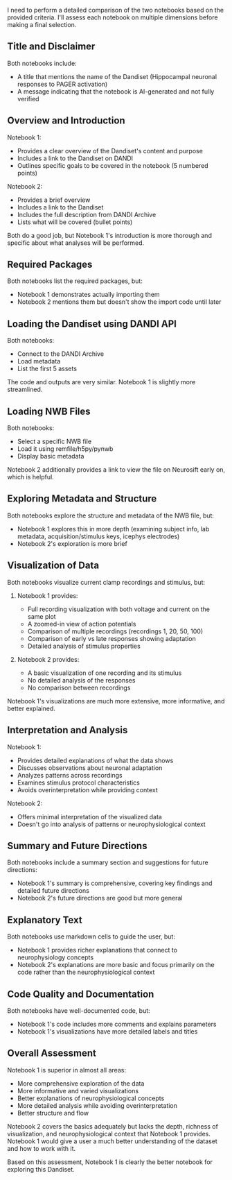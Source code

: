I need to perform a detailed comparison of the two notebooks based on the provided criteria. I'll assess each notebook on multiple dimensions before making a final selection.

## Title and Disclaimer
Both notebooks include:
- A title that mentions the name of the Dandiset (Hippocampal neuronal responses to PAGER activation)
- A message indicating that the notebook is AI-generated and not fully verified

## Overview and Introduction
Notebook 1:
- Provides a clear overview of the Dandiset's content and purpose
- Includes a link to the Dandiset on DANDI
- Outlines specific goals to be covered in the notebook (5 numbered points)

Notebook 2:
- Provides a brief overview
- Includes a link to the Dandiset
- Includes the full description from DANDI Archive
- Lists what will be covered (bullet points)

Both do a good job, but Notebook 1's introduction is more thorough and specific about what analyses will be performed.

## Required Packages
Both notebooks list the required packages, but:
- Notebook 1 demonstrates actually importing them
- Notebook 2 mentions them but doesn't show the import code until later

## Loading the Dandiset using DANDI API
Both notebooks:
- Connect to the DANDI Archive
- Load metadata
- List the first 5 assets

The code and outputs are very similar. Notebook 1 is slightly more streamlined.

## Loading NWB Files
Both notebooks:
- Select a specific NWB file
- Load it using remfile/h5py/pynwb
- Display basic metadata

Notebook 2 additionally provides a link to view the file on Neurosift early on, which is helpful.

## Exploring Metadata and Structure
Both notebooks explore the structure and metadata of the NWB file, but:
- Notebook 1 explores this in more depth (examining subject info, lab metadata, acquisition/stimulus keys, icephys electrodes)
- Notebook 2's exploration is more brief

## Visualization of Data
Both notebooks visualize current clamp recordings and stimulus, but:
1. Notebook 1 provides:
   - Full recording visualization with both voltage and current on the same plot
   - A zoomed-in view of action potentials
   - Comparison of multiple recordings (recordings 1, 20, 50, 100)
   - Comparison of early vs late responses showing adaptation
   - Detailed analysis of stimulus properties

2. Notebook 2 provides:
   - A basic visualization of one recording and its stimulus
   - No detailed analysis of the responses
   - No comparison between recordings

Notebook 1's visualizations are much more extensive, more informative, and better explained.

## Interpretation and Analysis
Notebook 1:
- Provides detailed explanations of what the data shows
- Discusses observations about neuronal adaptation
- Analyzes patterns across recordings
- Examines stimulus protocol characteristics
- Avoids overinterpretation while providing context

Notebook 2:
- Offers minimal interpretation of the visualized data
- Doesn't go into analysis of patterns or neurophysiological context

## Summary and Future Directions
Both notebooks include a summary section and suggestions for future directions:
- Notebook 1's summary is comprehensive, covering key findings and detailed future directions
- Notebook 2's future directions are good but more general

## Explanatory Text
Both notebooks use markdown cells to guide the user, but:
- Notebook 1 provides richer explanations that connect to neurophysiology concepts
- Notebook 2's explanations are more basic and focus primarily on the code rather than the neurophysiological context

## Code Quality and Documentation
Both notebooks have well-documented code, but:
- Notebook 1's code includes more comments and explains parameters
- Notebook 1's visualizations have more detailed labels and titles

## Overall Assessment
Notebook 1 is superior in almost all areas:
- More comprehensive exploration of the data
- More informative and varied visualizations
- Better explanations of neurophysiological concepts
- More detailed analysis while avoiding overinterpretation
- Better structure and flow

Notebook 2 covers the basics adequately but lacks the depth, richness of visualization, and neurophysiological context that Notebook 1 provides. Notebook 1 would give a user a much better understanding of the dataset and how to work with it.

Based on this assessment, Notebook 1 is clearly the better notebook for exploring this Dandiset.